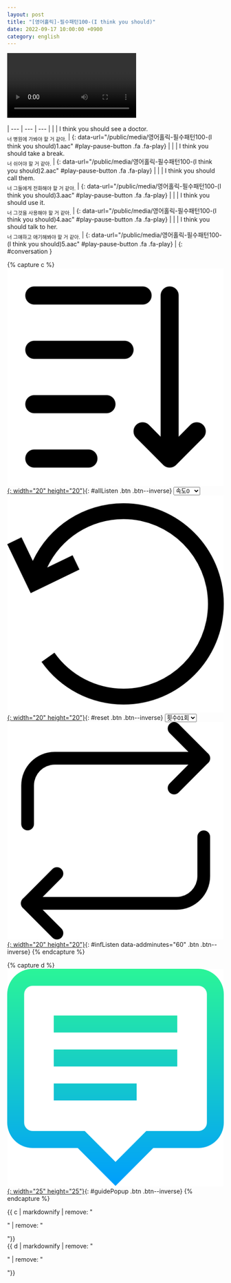 ```yaml
---
layout: post
title: "[영어홀릭]-필수패턴100-(I think you should)"
date: 2022-09-17 10:00:00 +0900
category: english
---
```


<div class="video-container">
    <video id="player" class="video-js vjs-default-skin vjs-big-play-centered" data-json="/public/json/영어홀릭-필수패턴100-(I think you should).json"></video>
</div>

| --- | --- | --- |
| | I think you should see a doctor.<br /><sub>너 병원에 가봐야 할 거 같아.</sub> | [](#){: data-url="/public/media/영어홀릭-필수패턴100-(I think you should)1.aac" #play-pause-button .fa .fa-play} |
| | I think you should take a break.<br /><sub>너 쉬어야 할 거 같아.</sub> | [](#){: data-url="/public/media/영어홀릭-필수패턴100-(I think you should)2.aac" #play-pause-button .fa .fa-play} |
| | I think you should call them.<br /><sub>너 그들에게 전화해야 할 거 같아.</sub> | [](#){: data-url="/public/media/영어홀릭-필수패턴100-(I think you should)3.aac" #play-pause-button .fa .fa-play} |
| | I think you should use it.<br /><sub>너 그것을 사용해야 할 거 같아.</sub> | [](#){: data-url="/public/media/영어홀릭-필수패턴100-(I think you should)4.aac" #play-pause-button .fa .fa-play} |
| | I think you should talk to her.<br /><sub>너 그얘하고 애기해봐야 할 거 같아.</sub> | [](#){: data-url="/public/media/영어홀릭-필수패턴100-(I think you should)5.aac" #play-pause-button .fa .fa-play} |
{: #conversation }

{% capture c %}
  [![](/public/icon/sorting-order-button.png){: width="20" height="20"}](#){: #allListen .btn .btn--inverse}
  <select id="playbackspeed">
    <option value="2.0">속도+2</option>
    <option value="1.5">속도+1</option>
    <option value="1.0" selected>속도0</option>
    <option value="0.75">속도-1</option>
    <option value="0.5">속도-2</option>
  </select>
  [![](/public/icon/reset-button.png){: width="20" height="20"}](#){: #reset .btn .btn--inverse}
  <select id="ringsToPlay">
    <option value="1">횟수01회</option>
    <option value="2">횟수02회</option>
    <option value="3">횟수03회</option>
    <option value="4">횟수04회</option>
    <option value="5">횟수05회</option>
    <option value="7">횟수07회</option>
    <option value="10">횟수10회</option>
  </select>
  [![](/public/icon/repeat-button.png){: width="20" height="20"}](#){: #infListen data-addminutes="60" .btn .btn--inverse}
{% endcapture %}

{% capture d %}
[![](/public/icon/open-popup-button.png){: width="25" height="25"}](#){: #guidePopup .btn .btn--inverse}
{% endcapture %}

<div class="bottom-bar">
  <div class="bottom-bar1"></div>
  <div class="bottom-bar2">{{ c | markdownify | remove: "<p>" | remove: "</p>"}}</div>
  <div class="bottom-bar3">{{ d | markdownify | remove: "<p>" | remove: "</p>"}}</div>
</div>